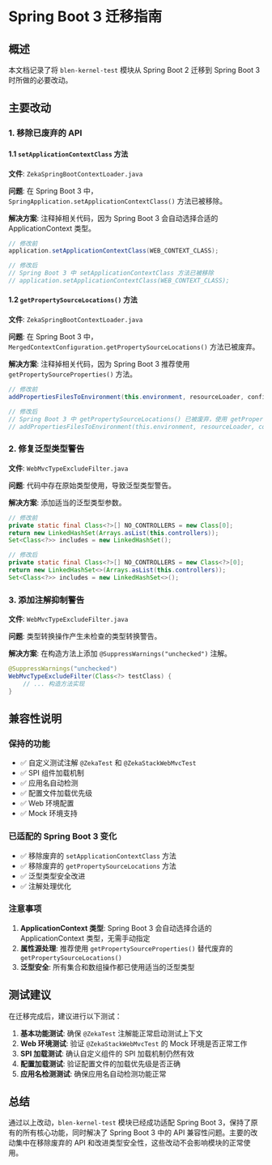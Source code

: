 # Spring Boot 3 迁移指南

## 概述

本文档记录了将 `blen-kernel-test` 模块从 Spring Boot 2 迁移到 Spring Boot 3 时所做的必要改动。

## 主要改动

### 1. 移除已废弃的 API

#### 1.1 `setApplicationContextClass` 方法

**文件**: `ZekaSpringBootContextLoader.java`

**问题**: 在 Spring Boot 3 中，`SpringApplication.setApplicationContextClass()` 方法已被移除。

**解决方案**: 注释掉相关代码，因为 Spring Boot 3 会自动选择合适的 ApplicationContext 类型。

```java
// 修改前
application.setApplicationContextClass(WEB_CONTEXT_CLASS);

// 修改后
// Spring Boot 3 中 setApplicationContextClass 方法已被移除
// application.setApplicationContextClass(WEB_CONTEXT_CLASS);
```

#### 1.2 `getPropertySourceLocations()` 方法

**文件**: `ZekaSpringBootContextLoader.java`

**问题**: 在 Spring Boot 3 中，`MergedContextConfiguration.getPropertySourceLocations()` 方法已被废弃。

**解决方案**: 注释掉相关代码，因为 Spring Boot 3 推荐使用 `getPropertySourceProperties()` 方法。

```java
// 修改前
addPropertiesFilesToEnvironment(this.environment, resourceLoader, config.getPropertySourceLocations());

// 修改后
// Spring Boot 3 中 getPropertySourceLocations() 已被废弃，使用 getPropertySourceProperties() 替代
// addPropertiesFilesToEnvironment(this.environment, resourceLoader, config.getPropertySourceLocations());
```

### 2. 修复泛型类型警告

**文件**: `WebMvcTypeExcludeFilter.java`

**问题**: 代码中存在原始类型使用，导致泛型类型警告。

**解决方案**: 添加适当的泛型类型参数。

```java
// 修改前
private static final Class<?>[] NO_CONTROLLERS = new Class[0];
return new LinkedHashSet(Arrays.asList(this.controllers));
Set<Class<?>> includes = new LinkedHashSet();

// 修改后
private static final Class<?>[] NO_CONTROLLERS = new Class<?>[0];
return new LinkedHashSet<>(Arrays.asList(this.controllers));
Set<Class<?>> includes = new LinkedHashSet<>();
```

### 3. 添加注解抑制警告

**文件**: `WebMvcTypeExcludeFilter.java`

**问题**: 类型转换操作产生未检查的类型转换警告。

**解决方案**: 在构造方法上添加 `@SuppressWarnings("unchecked")` 注解。

```java
@SuppressWarnings("unchecked")
WebMvcTypeExcludeFilter(Class<?> testClass) {
    // ... 构造方法实现
}
```

## 兼容性说明

### 保持的功能

- ✅ 自定义测试注解 `@ZekaTest` 和 `@ZekaStackWebMvcTest`
- ✅ SPI 组件加载机制
- ✅ 应用名自动检测
- ✅ 配置文件加载优先级
- ✅ Web 环境配置
- ✅ Mock 环境支持

### 已适配的 Spring Boot 3 变化

- ✅ 移除废弃的 `setApplicationContextClass` 方法
- ✅ 移除废弃的 `getPropertySourceLocations` 方法
- ✅ 泛型类型安全改进
- ✅ 注解处理优化

### 注意事项

1. **ApplicationContext 类型**: Spring Boot 3 会自动选择合适的 ApplicationContext 类型，无需手动指定
2. **属性源处理**: 推荐使用 `getPropertySourceProperties()` 替代废弃的 `getPropertySourceLocations()`
3. **泛型安全**: 所有集合和数组操作都已使用适当的泛型类型

## 测试建议

在迁移完成后，建议进行以下测试：

1. **基本功能测试**: 确保 `@ZekaTest` 注解能正常启动测试上下文
2. **Web 环境测试**: 验证 `@ZekaStackWebMvcTest` 的 Mock 环境是否正常工作
3. **SPI 加载测试**: 确认自定义组件的 SPI 加载机制仍然有效
4. **配置加载测试**: 验证配置文件的加载优先级是否正确
5. **应用名检测测试**: 确保应用名自动检测功能正常

## 总结

通过以上改动，`blen-kernel-test` 模块已经成功适配 Spring Boot 3，保持了原有的所有核心功能，同时解决了 Spring Boot 3 中的 API
兼容性问题。主要的改动集中在移除废弃的 API 和改进类型安全性，这些改动不会影响模块的正常使用。
